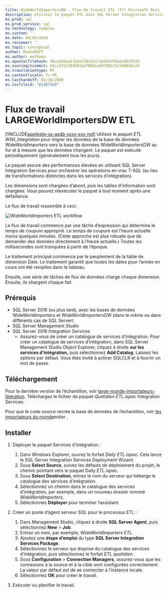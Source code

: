 ```yaml
---
title: WideWorldImportersDW - Flux de travail ETL (fr) Microsoft Docs
description: Utilisez le paquet ETL avec SQL Server Integration Services (SSIS) pour migrer périodiquement les données de la base de données WideWorldImporters vers le WideWorldImportersDW.
ms.prod: sql
ms.prod_service: sql
ms.technology: samples
ms.custom: ''
ms.date: 04/04/2018
ms.reviewer: ''
ms.topic: conceptual
author: MashaMSFT
ms.author: mathoma
ms.openlocfilehash: 98ce2b9aa11b2e1381da1f16455df8a2c0d3f243
ms.sourcegitcommit: b2cc3f213042813af803ced37901c5c9d8016c24
ms.translationtype: MT
ms.contentlocale: fr-FR
ms.lasthandoff: 04/16/2020
ms.locfileid: "81487428"
---
```

# <a name="wideworldimportersdw-etl-workflow"></a>Flux de travail LARGEWorldImportersDW ETL
[!INCLUDE[appliesto-ss-asdb-xxxx-xxx-md](../includes/appliesto-ss-asdb-xxxx-xxx-md.md)]
Utilisez le *paquet ETL WWI_Integration* pour migrer les données de la base de données WideWorldImporters vers la base de données WideWorldImportersDW au fur et à mesure que les données changent. Le paquet est exécuté périodiquement (généralement tous les jours).

Le paquet assure des performances élevées en utilisant SQL Server Integration Services pour orchestrer les opérations en vrac T-SQL (au lieu de transformations distinctes dans les services d’intégration).

Les dimensions sont chargées d’abord, puis les tables d’information sont chargées. Vous pouvez réexécuter le paquet à tout moment après une défaillance.

Le flux de travail ressemble à ceci:

 ![WideWorldImporters ETL workflow](media/wide-world-importers/wideworldimporters-etl-workflow.png)

Le flux de travail commence par une tâche d’expression qui détermine le temps de coupure approprié. Le temps de coupure est l’heure actuelle moins quelques minutes. (Cette approche est plus robuste que de demander des données directement à l’heure actuelle.) Toutes les millisecondes sont tronquées à partir de l’époque.

Le traitement principal commence par le peuplement de la table de dimension Date. Le traitement garantit que toutes les dates pour l’année en cours ont été remplies dans le tableau.

Ensuite, une série de tâches de flux de données charge chaque dimension. Ensuite, ils chargent chaque fait.

## <a name="prerequisites"></a>Prérequis

- SQL Server 2016 (ou plus tard), avec les bases de données WideWorldImporters et WideWorldImportersDW (dans le même ou dans différents cas de SQL Server)
- SQL Server Management Studio
- SQL Server 2016 Integration Services
  - Assurez-vous de créer un catalogue de services d’intégration. Pour créer un catalogue de services d’intégration, dans SQL Server Management Studio Object Explorer, cliquez à droite **sur les services d’intégration,** puis sélectionnez **Add Catalog**. Laissez les options par défaut. Vous êtes invité à activer SQLCLR et à fournir un mot de passe.


## <a name="download"></a>Téléchargement

Pour la dernière version de l’échantillon, voir [large-monde-importateurs-libération](https://go.microsoft.com/fwlink/?LinkID=800630). Téléchargez le fichier de paquet *Quotidien ETL.ispac* Integration Services.

Pour que le code source recrée la base de données de l’échantillon, voir [les importateurs du monde](https://github.com/Microsoft/sql-server-samples/tree/master/samples/databases/wide-world-importers/wwi-ssis)entier .

## <a name="install"></a>Installer

1. Déployer le paquet Services d’intégration :
   1. Dans Windows Explorer, ouvrez le forfait *Daily ETL.ispac.* Cela lance le SQL Server Integration Services Deployment Wizard.
   2. Sous **Select Source**, suivez les défauts de déploiement du projet, le chemin pointant vers le paquet Daily *ETL.ispac.*
   3. Sous **Select Destination**, entrez le nom du serveur qui héberge le catalogue des services d’intégration.
   4. Sélectionnez un chemin dans le catalogue des services d’intégration, par exemple, dans un nouveau dossier nommé *WideWorldImporters*.
   5. Sélectionnez **Déployer** pour terminer l’assistant.

2. Créer un poste d’agent serveur SQL pour le processus ETL :
   1. Dans Management Studio, cliquez à droite **SQL Server Agent**, puis sélectionnez **New** > **Job**.
   2. Entrez un nom, par exemple, *WideWorldImporters ETL*.
   3. Ajoutez une **étape d’emploi** du type **SQL Server Integration Services Package**.
   4. Sélectionnez le serveur qui dispose du catalogue des services d’intégration, puis sélectionnez le forfait *ETL quotidien.*
   5. Sous **Configuration** > **Connection Managers**, assurez-vous que les connexions à la source et à la cible sont configurées correctement. La valeur par défaut est de se connecter à l’instance locale.
   6. Sélectionnez **OK** pour créer le travail.

3. Exécuter ou planifier le travail.
